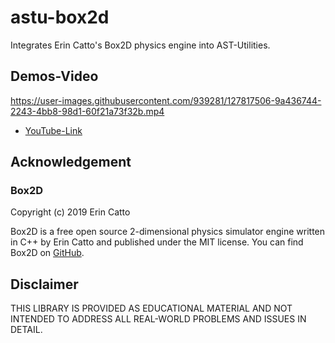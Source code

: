 # astu-box2d
Integrates Erin Catto's Box2D physics engine into AST-Utilities.

## Demos-Video

https://user-images.githubusercontent.com/939281/127817506-9a436744-2243-4bb8-98d1-60f21a73f32b.mp4

- [YouTube-Link](https://youtu.be/smFVrGfA70I)

## Acknowledgement

### Box2D
Copyright (c) 2019 Erin Catto

Box2D is a free open source 2-dimensional physics simulator engine written in C++ by Erin Catto and published under the MIT license. You can find Box2D on [GitHub](https://github.com/erincatto/box2d).

## Disclaimer

THIS LIBRARY IS PROVIDED AS EDUCATIONAL MATERIAL AND NOT INTENDED TO ADDRESS ALL REAL-WORLD PROBLEMS AND ISSUES IN DETAIL.
